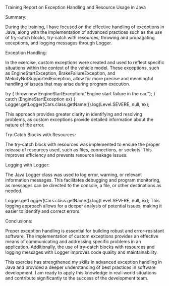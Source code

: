 Training Report on Exception Handling and Resource Usage in Java

Summary:

During the training, I have focused on the effective handling of exceptions in Java, along with the implementation of advanced practices such as the use of try-catch blocks, try-catch with resources, throwing and propagating exceptions, and logging messages through Logger.

Exception Handling:

In the exercise, custom exceptions were created and used to reflect specific situations within the context of the vehicle model. These exceptions, such as EngineStartException, BrakeFailureException, and MelodyNotSupportedException, allow for more precise and meaningful handling of issues that may arise during program execution.


try {
    throw new EngineStartException("Engine start failure in the car.");
} catch (EngineStartException ex) {
    Logger.getLogger(Cars.class.getName()).log(Level.SEVERE, null, ex);


This approach provides greater clarity in identifying and resolving problems, as custom exceptions provide detailed information about the nature of the error.

Try-Catch Blocks with Resources:

The try-catch block with resources was implemented to ensure the proper release of resources used, such as files, connections, or sockets. This improves efficiency and prevents resource leakage issues.

Logging with Logger:

The Java Logger class was used to log error, warning, or relevant information messages. This facilitates debugging and program monitoring, as messages can be directed to the console, a file, or other destinations as needed.


Logger.getLogger(Cars.class.getName()).log(Level.SEVERE, null, ex);
This logging approach allows for a deeper analysis of potential issues, making it easier to identify and correct errors.

Conclusions:

Proper exception handling is essential for building robust and error-resistant software. The implementation of custom exceptions provides an effective means of communicating and addressing specific problems in an application. Additionally, the use of try-catch blocks with resources and logging messages with Logger improves code quality and maintainability.

This exercise has strengthened my skills in advanced exception handling in Java and provided a deeper understanding of best practices in software development. I am ready to apply this knowledge in real-world situations and contribute significantly to the success of the development team.
